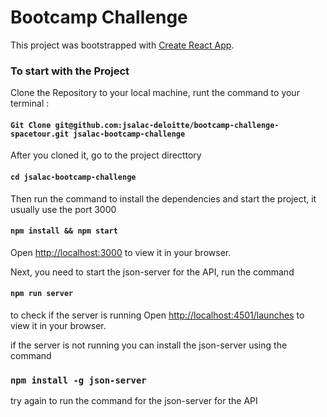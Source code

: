 # Bootcamp Challenge

This project was bootstrapped with [Create React App](https://github.com/facebook/create-react-app).

### To start with the Project

Clone the Repository to your local machine, runt the command to your terminal :
#### `Git Clone git@github.com:jsalac-deloitte/bootcamp-challenge-spacetour.git jsalac-bootcamp-challenge`

After you cloned it, go to the project directtory
#### `cd jsalac-bootcamp-challenge`

Then run the command to install the dependencies and start the project, it usually use the port 3000
#### `npm install && npm start`

Open [http://localhost:3000](http://localhost:3000) to view it in your browser.

Next, you need to start the json-server for the API, run the command 

#### `npm run server`

to check if the server is running Open [http://localhost:4501/launches](http://localhost:4501/launches) to view it in your browser.

if the server is not running you can install the json-server using the command
### `npm install -g json-server`

try again to run the command for the json-server for the API


